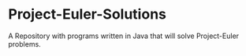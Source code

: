 # Project-Euler-Solutions
A Repository with programs written in Java that will solve Project-Euler problems.
